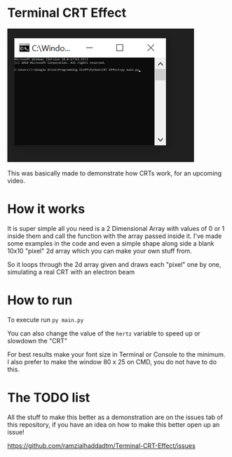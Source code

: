 # Terminal CRT Effect

![Well you were supposed to have a GIF here, so I guess try to reload the page?](readmeimagesandstuffswhyareyoureadingthis/demo.gif)

This was basically made to demonstrate how CRTs work, for an upcoming video.

# How it works

It is super simple all you need is a 2 Dimensional Array with values of 0 or 1 inside them and call the function with the array passed inside it. I've made some examples in the code and even a simple shape along side a blank 10x10 "pixel" 2d array which you can make your own stuff from.

So it loops through the 2d array given and draws each "pixel" one by one, simulating a real CRT with an electron beam

# How to run

 To execute run ```py main.py```

You can also change the value of the ```hertz``` variable to speed up or slowdown the "CRT"

 For best results make your font size in Terminal or Console to the minimum. I also prefer to make the window 80 x 25 on CMD, you do not have to do this.

# The TODO list

All the stuff to make this better as a demonstration are on the issues tab of this repository, if you have an idea on how to make this better open up an issue!

https://github.com/ramzialhaddadtm/Terminal-CRT-Effect/issues